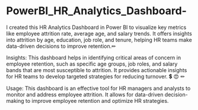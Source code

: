 # PowerBI_HR_Analytics_Dashboard-
I created this HR Analytics Dashboard in Power BI to visualize key metrics like employee attrition rate, average age, and salary trends. It offers insights into attrition by age, education, job role, and tenure, helping HR teams make data-driven decisions to improve retention.✏ 

Insights: This dashboard helps in identifying critical areas of concern in employee retention, such as specific age groups, job roles, and salary bands that are most susceptible to attrition. It provides actionable insights for HR teams to develop targeted strategies for reducing turnover. 💲 😍 ✏ 

Usage: This dashboard is an effective tool for HR managers and analysts to monitor and address employee attrition. It allows for data-driven decision-making to improve employee retention and optimize HR strategies.
